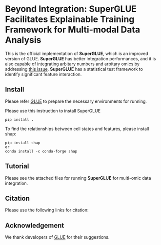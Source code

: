 # Beyond Integration: SuperGLUE Facilitates Explainable Training Framework for Multi-modal Data Analysis

This is the official implementation of **SuperGLUE**, which is an improved version of GLUE. **SuperGLUE** has better integration performances, and it is also capable of integrating arbitary numbers and arbitary omics by addressing [this issue](https://github.com/gao-lab/GLUE/pull/114). **SuperGLUE** has a statistical test framework to identify significant feature interaction.

## Install

Please refer [GLUE](https://github.com/gao-lab/GLUE) to prepare the necessary environments for running. 

Please use this instruction to install SuperGLUE

```
pip install .
```

To find the relationships between cell states and features, please install shap:

```
pip install shap
or
conda install -c conda-forge shap
```

## Tutorial

Please see the attached files for running **SuperGLUE** for multi-omic data integration.

## Citation

Please use the following links for citation:


## Acknowledgement

We thank developers of [GLUE](https://github.com/gao-lab/GLUE) for their suggestions.
